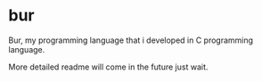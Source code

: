# bur
Bur, my programming language that i developed in C  programming language.

More detailed readme will come in the future just wait.

